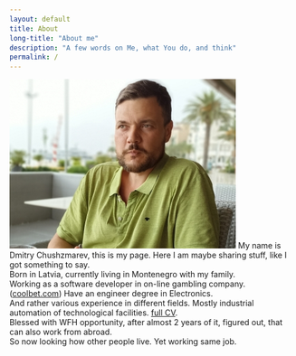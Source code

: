 ```yaml
---
layout: default
title: About
long-title: "About me"
description: "A few words on Me, what You do, and think"
permalink: /
---
```


<img src="assets/images/me_2022_400_300.jpg" alt="me_2022"
class="photo"
/>
My name is Dmitry Chushzmarev, this is my page. Here I am maybe sharing stuff, like
I got something to say.   
Born in Latvia, currently living in Montenegro with my family.  
Working as a software developer in on-line gambling company.([coolbet.com](http://www.coolbet.com)) 
Have an engineer degree in Electronics.   
And rather various experience in different fields. Mostly industrial automation 
of technological facilities. [full CV](/assets/resume/resume.pdf).  
Blessed with WFH opportunity, after almost 2 years of it, figured out, that can also work from abroad.  
So now looking how other people live. Yet working same job.  


